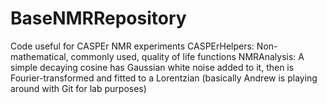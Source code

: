 # BaseNMRRepository
Code useful for CASPEr NMR experiments
CASPErHelpers: Non-mathematical, commonly used, quality of life functions
NMRAnalysis: A simple decaying cosine has Gaussian white noise added to it, then is Fourier-transformed and fitted to a Lorentzian
(basically Andrew is playing around with Git for lab purposes)
